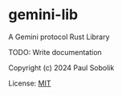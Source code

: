 # gemini-lib
A Gemini protocol Rust Library

TODO: Write documentation

Copyright (c) 2024 Paul Sobolik

License: [MIT](LICENSE)